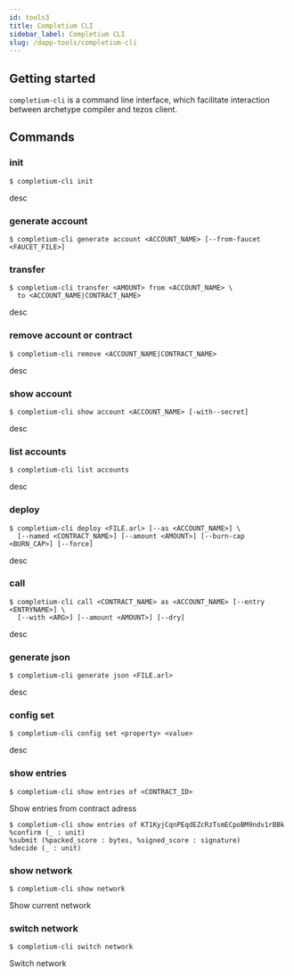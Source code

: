 ```yaml
---
id: tools3
title: Completium CLI
sidebar_label: Completium CLI
slug: /dapp-tools/completium-cli
---
```


## Getting started

`completium-cli` is a command line interface, which facilitate interaction between archetype compiler and tezos client.

## Commands

### init

```
$ completium-cli init
```

desc


### generate account

```
$ completium-cli generate account <ACCOUNT_NAME> [--from-faucet <FAUCET_FILE>]
```

### transfer

```
$ completium-cli transfer <AMOUNT> from <ACCOUNT_NAME> \
  to <ACCOUNT_NAME|CONTRACT_NAME>
```

desc


### remove account or contract

```
$ completium-cli remove <ACCOUNT_NAME|CONTRACT_NAME>
```

desc


### show account

```
$ completium-cli show account <ACCOUNT_NAME> [-with--secret]
```

desc


### list accounts

```
$ completium-cli list accounts
```

desc


### deploy

```
$ completium-cli deploy <FILE.arl> [--as <ACCOUNT_NAME>] \
  [--named <CONTRACT_NAME>] [--amount <AMOUNT>] [--burn-cap <BURN_CAP>] [--force]
```

desc


### call

```
$ completium-cli call <CONTRACT_NAME> as <ACCOUNT_NAME> [--entry <ENTRYNAME>] \
  [--with <ARG>] [--amount <AMOUNT>] [--dry]
```

desc


### generate json

```
$ completium-cli generate json <FILE.arl>
```

desc


### config set

```
$ completium-cli config set <property> <value>
```

desc


### show entries

```
$ completium-cli show entries of <CONTRACT_ID>
```

Show entries from contract adress


```
$ completium-cli show entries of KT1KyjCqnPEqdEZcRzTsmECpoBM9ndv1rBBk
%confirm (_ : unit)
%submit (%packed_score : bytes, %signed_score : signature)
%decide (_ : unit)
```

### show network

```
$ completium-cli show network
```

Show current network


### switch network

```
$ completium-cli switch network
```

Switch network

